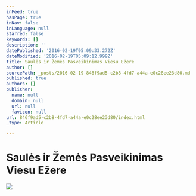 ```yaml
---
inFeed: true
hasPage: true
inNav: false
inLanguage: null
starred: false
keywords: []
description: ''
datePublished: '2016-02-19T05:09:33.272Z'
dateModified: '2016-02-19T05:09:12.999Z'
title: Saulės ir Žemės Pasveikinimas Viesu Ežere
author: []
sourcePath: _posts/2016-02-19-846f9ad5-c2b8-4fd7-a44a-e0c28ee23d80.md
published: true
authors: []
publisher:
  name: null
  domain: null
  url: null
  favicon: null
url: 846f9ad5-c2b8-4fd7-a44a-e0c28ee23d80/index.html
_type: Article

---
```

# Saulės ir Žemės Pasveikinimas Viesu Ežere
![](https://the-grid-user-content.s3-us-west-2.amazonaws.com/334d3868-8dff-4e1d-8665-d9e409597014.jpg)
